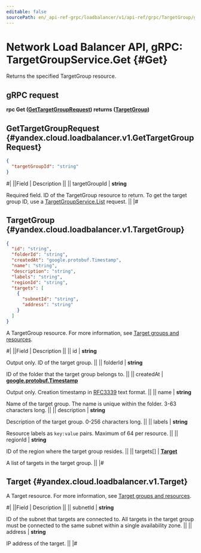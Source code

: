```yaml
---
editable: false
sourcePath: en/_api-ref-grpc/loadbalancer/v1/api-ref/grpc/TargetGroup/get.md
---
```


# Network Load Balancer API, gRPC: TargetGroupService.Get {#Get}

Returns the specified TargetGroup resource.

## gRPC request

**rpc Get ([GetTargetGroupRequest](#yandex.cloud.loadbalancer.v1.GetTargetGroupRequest)) returns ([TargetGroup](#yandex.cloud.loadbalancer.v1.TargetGroup))**

## GetTargetGroupRequest {#yandex.cloud.loadbalancer.v1.GetTargetGroupRequest}

```json
{
  "targetGroupId": "string"
}
```

#|
||Field | Description ||
|| targetGroupId | **string**

Required field. ID of the TargetGroup resource to return.
To get the target group ID, use a [TargetGroupService.List](/docs/network-load-balancer/api-ref/grpc/TargetGroup/list#List) request. ||
|#

## TargetGroup {#yandex.cloud.loadbalancer.v1.TargetGroup}

```json
{
  "id": "string",
  "folderId": "string",
  "createdAt": "google.protobuf.Timestamp",
  "name": "string",
  "description": "string",
  "labels": "string",
  "regionId": "string",
  "targets": [
    {
      "subnetId": "string",
      "address": "string"
    }
  ]
}
```

A TargetGroup resource. For more information, see [Target groups and resources](/docs/network-load-balancer/concepts/target-resources).

#|
||Field | Description ||
|| id | **string**

Output only. ID of the target group. ||
|| folderId | **string**

ID of the folder that the target group belongs to. ||
|| createdAt | **[google.protobuf.Timestamp](https://developers.google.com/protocol-buffers/docs/reference/google.protobuf#timestamp)**

Output only. Creation timestamp in [RFC3339](https://www.ietf.org/rfc/rfc3339.txt) text format. ||
|| name | **string**

Name of the target group.
The name is unique within the folder. 3-63 characters long. ||
|| description | **string**

Description of the target group. 0-256 characters long. ||
|| labels | **string**

Resource labels as `` key:value `` pairs. Maximum of 64 per resource. ||
|| regionId | **string**

ID of the region where the target group resides. ||
|| targets[] | **[Target](#yandex.cloud.loadbalancer.v1.Target)**

A list of targets in the target group. ||
|#

## Target {#yandex.cloud.loadbalancer.v1.Target}

A Target resource. For more information, see [Target groups and resources](/docs/network-load-balancer/concepts/target-resources).

#|
||Field | Description ||
|| subnetId | **string**

ID of the subnet that targets are connected to.
All targets in the target group must be connected to the same subnet within a single availability zone. ||
|| address | **string**

IP address of the target. ||
|#